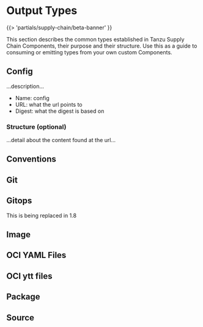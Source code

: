 # Output Types
{{> 'partials/supply-chain/beta-banner' }}

This section describes the common types established in Tanzu Supply Chain Components, their purpose and their
structure. Use this as a guide to consuming or emitting types from your own custom Components.

## Config

...description...
 
* Name: config
* URL: what the url points to 
* Digest: what the digest is based on

### Structure (optional)

...detail about the content found at the url...

## Conventions
## Git
## Gitops
This is being replaced in 1.8
## Image
## OCI YAML Files
## OCI ytt files
## Package
## Source


